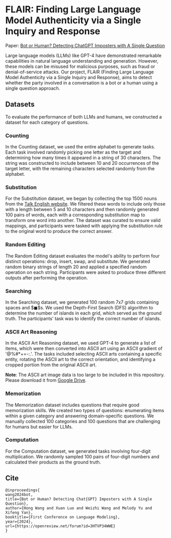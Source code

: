 # FLAIR: Finding Large Language Model Authenticity via a Single Inquiry and Response

Paper: [Bot or Human? Detecting ChatGPT Imposters with A Single Question](https://arxiv.org/abs/2305.06424)

Large language models (LLMs) like GPT-4 have demonstrated remarkable capabilities in natural language understanding and generation. However, these models can be misused for malicious purposes, such as fraud or denial-of-service attacks. Our project, FLAIR (Finding Large Language Model Authenticity via a Single Inquiry and Response), aims to detect whether the party involved in a conversation is a bot or a human using a single question approach.

## Datasets

To evaluate the performance of both LLMs and humans, we constructed a dataset for each category of questions.

### Counting

In the Counting dataset, we used the entire alphabet to generate tasks. Each task involved randomly picking one letter as the target and determining how many times it appeared in a string of 30 characters. The string was constructed to include between 10 and 20 occurrences of the target letter, with the remaining characters selected randomly from the alphabet.

### Substitution

For the Substitution dataset, we began by collecting the top 1500 nouns from the [Talk English website](https://www.talkenglish.com/vocabulary/top-1500-nouns.aspx). We filtered these words to include only those with a length between 5 and 10 characters and then randomly generated 100 pairs of words, each with a corresponding substitution map to transform one word into another. The dataset was curated to ensure valid mappings, and participants were tasked with applying the substitution rule to the original word to produce the correct answer.

### Random Editing

The Random Editing dataset evaluates the model's ability to perform four distinct operations: drop, insert, swap, and substitute. We generated random binary strings of length 20 and applied a specified random operation on each string. Participants were asked to produce three different outputs after performing the operation.

### Searching

In the Searching dataset, we generated 100 random 7x7 grids containing spaces and $$\blacksquare\$$s. We used the Depth-First Search (DFS) algorithm to determine the number of islands in each grid, which served as the ground truth. The participants' task was to identify the correct number of islands.

### ASCII Art Reasoning

In the ASCII Art Reasoning dataset, we used GPT-4 to generate a list of items, which were then converted into ASCII art using an ASCII gradient of '@%\#*+=-:.'. The tasks included selecting ASCII arts containing a specific entity, rotating the ASCII art to the correct orientation, and identifying a cropped portion from the original ASCII art.

**Note**: The ASCII art image data is too large to be included in this repository. Please download it from [Google Drive](https://drive.google.com/file/d/1acLoe-2od8xVFsHOj2fiKipDGH8k3Htj/view?usp=sharing).

### Memorization

The Memorization dataset includes questions that require good memorization skills. We created two types of questions: enumerating items within a given category and answering domain-specific questions. We manually collected 100 categories and 100 questions that are challenging for humans but easier for LLMs.

### Computation

For the Computation dataset, we generated tasks involving four-digit multiplication. We randomly sampled 100 pairs of four-digit numbers and calculated their products as the ground truth.

## Cite

```
@inproceedings{
wang2024bot,
title={Bot or Human? Detecting Chat{GPT} Imposters with A Single Question},
author={Hong Wang and Xuan Luo and Weizhi Wang and Melody Yu and Xifeng Yan},
booktitle={First Conference on Language Modeling},
year={2024},
url={https://openreview.net/forum?id=3HTVP34WWE}
}
```


